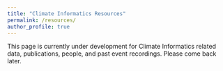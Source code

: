 ```yaml
---
title: "Climate Informatics Resources"
permalink: /resources/
author_profile: true
---
```


This page is currently under development for Climate Informatics related data, publications, 
people, and past event recordings. Please come back later.
